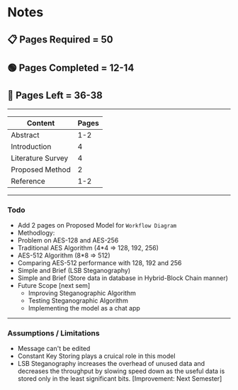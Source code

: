 # Notes

## 📋 Pages Required = 50

## 🟢 Pages Completed = 12-14

## 🔴 Pages Left = 36-38

- - -

| Content | Pages |
| --- | --- |
| Abstract | 1-2 |
| Introduction | 4 |
| Literature Survey | 4 |
| Proposed Method | 2 |
| Reference | 1-2 |

- - -

### Todo
- Add 2 pages on Proposed Model for `Workflow Diagram`
- Methodlogy: 
- Problem on AES-128 and AES-256
- Traditional AES Algorithm (4*4 => 128, 192, 256)
- AES-512 Algorithm (8*8 => 512)
- Comparing AES-512 performance with 128, 192 and 256
- Simple and Brief (LSB Steganography)
- Simple and Brief (Store data in database in Hybrid-Block Chain manner)
- Future Scope [next sem]
    - Improving Steganographic Algorithm
    - Testing Steganographic Algorithm
    - Implementing the model as a chat app

- - -

### Assumptions / Limitations
- Message can't be edited
- Constant Key Storing plays a cruical role in this model
- LSB Steganography increases the overhead of unused data and decreases the throughput by slowing speed down as the useful data is stored only in the least significant bits. [Improvement: Next Semester]